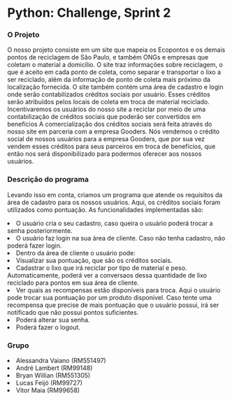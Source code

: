 # Python: Challenge, Sprint 2 

### O Projeto
O nosso projeto consiste em um site que mapeia os Ecopontos e os demais pontos de reciclagem de São Paulo, e também ONGs e empresas que coletam o material a domicílio. O site traz informações sobre reciclagem, o que é aceito em cada ponto de coleta, como separar e transportar o lixo a ser reciclado, além da informação de ponto de coleta mais próximo da localização fornecida. 
O site também contém uma área de cadastro e login onde serão contabilizados créditos sociais por usuário. Esses créditos serão atribuídos pelos locais de coleta em troca de material reciclado. Incentivaremos os usuários do nosso site a reciclar por meio de uma contabilização de créditos sociais que poderão ser convertidos em benefícios A comercialização dos créditos sociais será feita através do nosso site em parceria com a empresa Gooders. Nós vendemos o crédito social de nossos usuários para a empresa Gooders, que por sua vez vendem esses créditos para seus parceiros em troca de benefícios, que então nos será disponibilizado para podermos oferecer aos nossos usuários.

### Descrição do programa
Levando isso em conta, criamos um programa que atende os requisitos da área de cadastro para os nossos usuários.
Aqui, os créditos sociais foram utilizados como pontuação.
As funcionalidades implementadas são:
<li>O usuário cria o seu cadastro, caso queira o usuário poderá trocar a senha posteriormente.</li>
<li>O usuário faz login na sua área de cliente. Caso não tenha cadastro, não poderá fazer login.</li>
<li>Dentro da área de cliente o usuário pode:</li>
<li>Visualizar sua pontuação, que são os créditos sociais.</li>
<li>Cadastrar o lixo que irá reciclar por tipo de material e peso. Automaticamente, poderá ver a conversaos dessa quantidade de lixo reciclado para pontos em sua área de cliente.</li>
<li>Ver quais as recompensas estão disponíveis para troca. Aqui o usuário pode trocar sua pontuação por um produto disponível. Caso tente uma recompensa que precise de mais pontuação que o usuário possui, irá ser notificado que não possui pontos suficientes.</li>
<li>Poderá alterar sua senha.</li>
<li>Poderá fazer o logout.</li>

### Grupo
<li>Alessandra Vaiano (RM551497)</li>  
<li>André Lambert (RM99148)</li>  
<li>Bryan Willian (RM551305)</li>
<li>Lucas Feijó (RM99727)</li>
<li>Vitor Maia (RM99658)</li>
